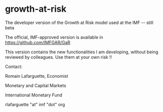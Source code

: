 # growth-at-risk
The developer version of the Growth at Risk model used at the IMF -- still beta

The official, IMF-approved version is available in https://github.com/IMFGAR/GaR

This version contains the new functionalities I am developing, without  being reviewed by colleagues. Use them at your own risk !!


Contact:

Romain Lafarguette, Economist

Monetary and Capital Markets 

International Monetary Fund

rlafarguette "at" imf "dot" org
